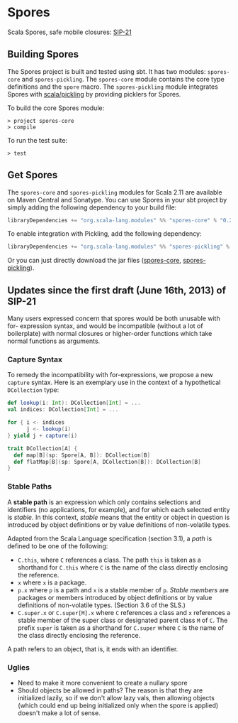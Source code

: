 # Spores

Scala Spores, safe mobile closures: [SIP-21](http://docs.scala-lang.org/sips/pending/spores.html)

## Building Spores

The Spores project is built and tested using sbt. It has two modules:
`spores-core` and `spores-pickling`. The `spores-core` module contains the
core type definitions and the `spore` macro. The `spores-pickling` module
integrates Spores with [scala/pickling](https://github.com/scala/pickling)
by providing picklers for Spores.

To build the core Spores module:
```
> project spores-core
> compile
```

To run the test suite:
```
> test
```

## Get Spores

The `spores-core` and `spores-pickling` modules for Scala 2.11 are available
on Maven Central and Sonatype. You can use Spores in your sbt project by
simply adding the following dependency to your build file:

```scala
libraryDependencies += "org.scala-lang.modules" %% "spores-core" % "0.2.4"
```

To enable integration with Pickling, add the following dependency:

```scala
libraryDependencies += "org.scala-lang.modules" %% "spores-pickling" % "0.2.4"
```

Or you can just directly download the jar files ([spores-core](http://search.maven.org/remotecontent?filepath=org/scala-lang/modules/spores-core_2.11/0.2.4/spores-core_2.11-0.2.4.jar), [spores-pickling](http://search.maven.org/remotecontent?filepath=org/scala-lang/modules/spores-pickling_2.11/0.2.4/spores-pickling_2.11-0.2.4.jar)).

## Updates since the first draft (June 16th, 2013) of SIP-21

Many users expressed concern that spores would be both unusable with for-
expression syntax, and would be incompatible (without a lot of boilerplate)
with normal closures or higher-order functions which take normal functions as
arguments.

### Capture Syntax

To remedy the incompatibility with for-expressions, we propose a new `capture`
syntax. Here is an exemplary use in the context of a hypothetical
`DCollection` type:

```scala
def lookup(i: Int): DCollection[Int] = ...
val indices: DCollection[Int] = ...

for { i <- indices
      j <- lookup(i)
} yield j + capture(i)

trait DCollection[A] {
  def map[B](sp: Spore[A, B]): DCollection[B]
  def flatMap[B](sp: Spore[A, DCollection[B]): DCollection[B]
}
```


### Stable Paths

A **stable path** is an expression which only contains selections and
identifiers (no applications, for example), and for which each selected entity
is _stable_. In this context, _stable_ means that the entity or object in
question is introduced by object definitions or by value definitions of non-volatile
types.

Adapted from the Scala Language specification (section 3.1), a _path_ is
defined to be one of the following:

- `C.this`, where `C` references a class. The path `this` is taken as a shorthand for `C.this` where `C` is the name of the class directly enclosing the reference.
- `x` where `x` is a package.
- `p.x` where `p` is a path and `x` is a stable member of `p`. _Stable members_ are packages or members introduced by object definitions or by value definitions of non-volatile types. (Section 3.6 of the SLS.)
- `C.super.x` or `C.super[M].x` where `C` references a class and `x` references a stable member of the super class or designated parent class `M` of `C`. The prefix `super` is taken as a shorthand for `C.super` where `C` is the name of the class directly enclosing the reference.

A path refers to an object, that is, it ends with an identifier.

### Uglies

- Need to make it more convenient to create a nullary spore
- Should objects be allowed in paths? The reason is that they are initialized lazily, so if we don't allow lazy vals, then allowing objects (which could end up being initialized only when the spore is applied) doesn't make a lot of sense.

